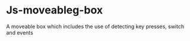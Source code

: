 # Js-moveableg-box
A moveable box which includes the use of detecting key presses, switch and events
